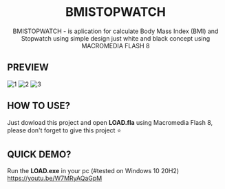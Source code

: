 <h1 align="center">BMISTOPWATCH</h1>
<p align="center">
BMISTOPWATCH - is aplication for calculate Body Mass Index (BMI) and Stopwatch using simple design just white and black concept using MACROMEDIA FLASH 8
</p>

## PREVIEW
![1](https://user-images.githubusercontent.com/19890311/109186727-d0c79180-77c3-11eb-9d7e-065132722a86.png)
![2](https://user-images.githubusercontent.com/19890311/109186815-e3da6180-77c3-11eb-87af-7e8fd9e3d249.png)
![3](https://user-images.githubusercontent.com/19890311/109186824-e50b8e80-77c3-11eb-80e4-6ed333d3ddf7.png)

## HOW TO USE?
Just dowload this project and open <b>LOAD.fla</b> using Macromedia Flash 8, please don't forget to give this project ⭐

## QUICK DEMO?
Run the <b>LOAD.exe</b> in your pc (#tested on Windows 10 20H2)
https://youtu.be/W7MRyAQaGpM
